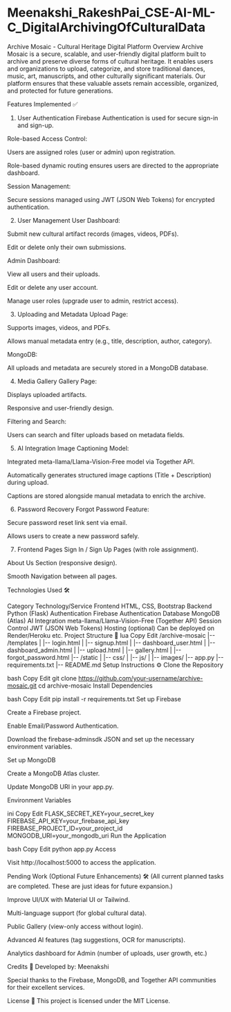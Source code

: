 # Meenakshi_RakeshPai_CSE-AI-ML-C_DigitalArchivingOfCulturalData

Archive Mosaic - Cultural Heritage Digital Platform
Overview
Archive Mosaic is a secure, scalable, and user-friendly digital platform built to archive and preserve diverse forms of cultural heritage. It enables users and organizations to upload, categorize, and store traditional dances, music, art, manuscripts, and other culturally significant materials. Our platform ensures that these valuable assets remain accessible, organized, and protected for future generations.

Features Implemented ✅
1. User Authentication
Firebase Authentication is used for secure sign-in and sign-up.

Role-based Access Control:

Users are assigned roles (user or admin) upon registration.

Role-based dynamic routing ensures users are directed to the appropriate dashboard.

Session Management:

Secure sessions managed using JWT (JSON Web Tokens) for encrypted authentication.

2. User Management
User Dashboard:

Submit new cultural artifact records (images, videos, PDFs).

Edit or delete only their own submissions.

Admin Dashboard:

View all users and their uploads.

Edit or delete any user account.

Manage user roles (upgrade user to admin, restrict access).

3. Uploading and Metadata
Upload Page:

Supports images, videos, and PDFs.

Allows manual metadata entry (e.g., title, description, author, category).

MongoDB:

All uploads and metadata are securely stored in a MongoDB database.

4. Media Gallery
Gallery Page:

Displays uploaded artifacts.

Responsive and user-friendly design.

Filtering and Search:

Users can search and filter uploads based on metadata fields.

5. AI Integration
Image Captioning Model:

Integrated meta-llama/Llama-Vision-Free model via Together API.

Automatically generates structured image captions (Title + Description) during upload.

Captions are stored alongside manual metadata to enrich the archive.

6. Password Recovery
Forgot Password Feature:

Secure password reset link sent via email.

Allows users to create a new password safely.

7. Frontend Pages
Sign In / Sign Up Pages (with role assignment).

About Us Section (responsive design).

Smooth Navigation between all pages.

Technologies Used 🛠️

Category	Technology/Service
Frontend	HTML, CSS, Bootstrap
Backend	Python (Flask)
Authentication	Firebase Authentication
Database	MongoDB (Atlas)
AI Integration	meta-llama/Llama-Vision-Free (Together API)
Session Control	JWT (JSON Web Tokens)
Hosting (optional)	Can be deployed on Render/Heroku etc.
Project Structure 📁
lua
Copy
Edit
/archive-mosaic
|-- /templates
|    |-- login.html
|    |-- signup.html
|    |-- dashboard_user.html
|    |-- dashboard_admin.html
|    |-- upload.html
|    |-- gallery.html
|    |-- forgot_password.html
|-- /static
|    |-- css/
|    |-- js/
|    |-- images/
|-- app.py
|-- requirements.txt
|-- README.md
Setup Instructions ⚙️
Clone the Repository

bash
Copy
Edit
git clone https://github.com/your-username/archive-mosaic.git
cd archive-mosaic
Install Dependencies

bash
Copy
Edit
pip install -r requirements.txt
Set up Firebase

Create a Firebase project.

Enable Email/Password Authentication.

Download the firebase-adminsdk JSON and set up the necessary environment variables.

Set up MongoDB

Create a MongoDB Atlas cluster.

Update MongoDB URI in your app.py.

Environment Variables

ini
Copy
Edit
FLASK_SECRET_KEY=your_secret_key
FIREBASE_API_KEY=your_firebase_api_key
FIREBASE_PROJECT_ID=your_project_id
MONGODB_URI=your_mongodb_uri
Run the Application

bash
Copy
Edit
python app.py
Access

Visit http://localhost:5000 to access the application.

Pending Work (Optional Future Enhancements) 🛠️
(All current planned tasks are completed. These are just ideas for future expansion.)

Improve UI/UX with Material UI or Tailwind.

Multi-language support (for global cultural data).

Public Gallery (view-only access without login).

Advanced AI features (tag suggestions, OCR for manuscripts).

Analytics dashboard for Admin (number of uploads, user growth, etc.)

Credits 🙏
Developed by: Meenakshi

Special thanks to the Firebase, MongoDB, and Together API communities for their excellent services.

License 📜
This project is licensed under the MIT License.
